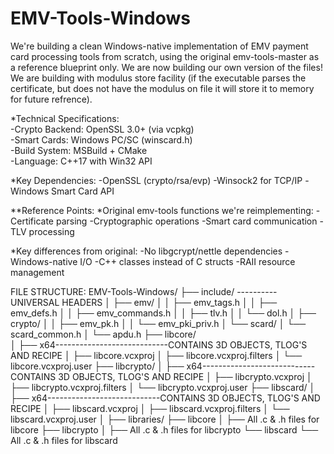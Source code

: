 # EMV-Tools-Windows
We're building a clean Windows-native implementation of EMV payment card processing tools from scratch, 
using the original emv-tools-master as a reference blueprint only. 
We are now building our own version of the files! 
We are building with modulus store facility (if the executable parses the certificate, but does not have the modulus on file
it will store it to memory for future refrence).

*Technical Specifications:                          
-Crypto Backend: OpenSSL 3.0+ (via vcpkg)          
-Smart Cards: Windows PC/SC (winscard.h)            
-Build System: MSBuild + CMake                      
-Language: C++17 with Win32 API

*Key Dependencies:
 -OpenSSL (crypto/rsa/evp)
 -Winsock2 for TCP/IP
 -Windows Smart Card API

**Reference Points:
*Original emv-tools functions we're reimplementing:
-Certificate parsing
-Cryptographic operations
-Smart card communication
-TLV processing

*Key differences from original:
-No libgcrypt/nettle dependencies
-Windows-native I/O
-C++ classes instead of C structs
-RAII resource management

FILE STRUCTURE: 
EMV-Tools-Windows/
├── include/         ----------UNIVERSAL HEADERS
│   ├── emv/
│   │   ├── emv_tags.h
│   │   ├── emv_defs.h
│   │   ├── emv_commands.h
│   │   ├── tlv.h
│   │   └── dol.h
│   ├── crypto/
│   │   ├── emv_pk.h
│   │   └── emv_pki_priv.h
│   └── scard/
│       └── scard_common.h
│       └── apdu.h
├── libcore/      
│    ├── x64----------------------------CONTAINS 3D OBJECTS, TLOG'S AND RECIPE
│    ├── libcore.vcxproj
│    ├── libcore.vcxproj.filters
│    └── libcore.vcxproj.user
├── libcrypto/
│    ├── x64----------------------------CONTAINS 3D OBJECTS, TLOG'S AND RECIPE
│    ├── libcrypto.vcxproj
│    ├── libcrypto.vcxproj.filters
│    └── libcrypto.vcxproj.user
├── libscard/
│    ├── x64----------------------------CONTAINS 3D OBJECTS, TLOG'S AND RECIPE
│    ├── libscard.vcxproj
│    ├── libscard.vcxproj.filters
│    └── libscard.vcxproj.user
│
├── libraries/
     ├── libcore
     │    ├──  All .c & .h files for libcore
     ├── libcrypto
     │    ├──  All .c & .h files for libcrypto
     └── libscard
          └──  All .c & .h files for libscard

